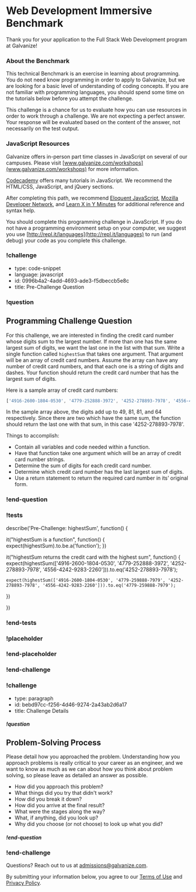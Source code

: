# Web Development Immersive Benchmark

Thank you for your application to the Full Stack Web Development program at Galvanize!

### About the Benchmark

This technical Benchmark is an exercise in learning about programming. You do not need know programming in order to apply to Galvanize, but we are looking for a basic level of understanding of coding concepts. If you are not familiar with programming languages, you should spend some time on the tutorials below before you attempt the challenge.

This challenge is a chance for us to evaluate how you can use resources in order to work through a challenge.  We are not expecting a perfect answer. Your response will be evaluated based on the content of the answer, not necessarily on the test output.

### JavaScript Resources

Galvanize offers in-person part time classes in JavaScript on several of our campuses. Please visit [www.galvanize.com/workshops](www.galvanize.com/workshops) for more information.

[Codecademy](https://www.codecademy.com/) offers many tutorials in JavaScript. We recommend the HTML/CSS, JavaScript, and jQuery sections.

After completing this path, we recommend [Eloquent JavaScript](http://eloquentjavascript.net/), [Mozilla Developer Network](https://developer.mozilla.org/en-US/docs/Web/JavaScript), and [Learn X in Y Minutes](https://learnxinyminutes.com/docs/javascript/) for additional reference and syntax help.

You should complete this programming challenge in JavaScript. If you do not have a programming environment setup on your computer, we suggest you use [http://repl.it/languages](http://repl.it/languages) to run (and debug) your code as you complete this challenge.


### !challenge

* type: code-snippet
* language: javascript
* id: 0996b4a2-4add-4693-ade3-f5dbeccb5e8c
* title: Pre-Challenge Question

### !question

## Programming Challenge Question

For this challenge, we are interested in finding the credit card number whose digits sum to the largest number. If more than one has the same largest sum of digits, we want the last one in the list with that sum.
Write a single function called `highestSum` that takes one argument. That argument will be an array of credit card numbers. Assume the array can have any number of credit card numbers, and that each one is a string of digits and dashes. Your function should return the credit card number that has the largest sum of digits.

Here is a sample array of credit card numbers:
```js
['4916-2600-1804-0530', '4779-252888-3972', '4252-278893-7978', '4556-4242-9283-2260']
```

In the sample array above, the digits add up to 49, 81, 81, and 64 respectively. Since there are two which have the same sum, the function should return the last one with that sum, in this case '4252-278893-7978'.

Things to accomplish:

* Contain all variables and code needed within a function.
* Have that function take one argument which will be an array of credit card number strings.
* Determine the sum of digits for each credit card number.
* Determine which credit card number has the last largest sum of digits.
* Use a return statement to return the required card number in its’ original form.

### !end-question

### !tests

describe('Pre-Challenge: highestSum', function() {

  it("highestSum is a function", function() {
    expect(highestSum).to.be.a('function');
  })

  it("highestSum returns the credit card with the highest sum", function() {
    expect(highestSum(['4916-2600-1804-0530', '4779-252888-3972', '4252-278893-7978', '4556-4242-9283-2260'])).to.eq('4252-278893-7978');

    expect(highestSum(['4916-2600-1804-0530', '4779-259888-7979', '4252-278893-7978', '4556-4242-9283-2260'])).to.eq('4779-259888-7979');
  })


})

### !end-tests

### !placeholder

### !end-placeholder

### !end-challenge

### !challenge

* type: paragraph
* id: bebd97cc-f256-4d46-9274-2a43ab2d6a17
* title: Challenge Details

##### !question

## Problem-Solving Process

Please detail how you approached the problem. Understanding how you approach problems is really critical to your career as an engineer, and we want to know as much as we can about how you think about problem solving, so please leave as detailed an answer as possible.

* How did you approach this problem?
* What things did you try that didn't work?
* How did you break it down?
* How did you arrive at the final result?
* What were the stages along the way?
* What, if anything, did you look up?
* Why did you choose (or not choose) to look up what you did?

##### !end-question

### !end-challenge

Questions? Reach out to us at admissions@galvanize.com.

By submitting your information below, you agree to our [Terms of Use](http://www.galvanize.com/terms-of-use/) and [Privacy Policy](http://www.galvanize.com/privacy/).
